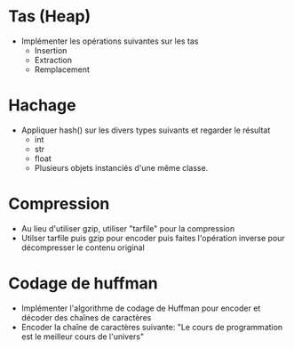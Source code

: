 # Tas (Heap)
- Implémenter les opérations suivantes sur les tas
   - Insertion
   - Extraction
   - Remplacement

# Hachage
- Appliquer hash() sur les divers types suivants et regarder le résultat
  - int
  - str
  - float
  - Plusieurs objets instanciés d'une même classe.

# Compression
- Au lieu d'utiliser gzip, utiliser "tarfile" pour la compression
- Utilser tarfile puis gzip pour encoder puis faites l'opération inverse pour décompresser le contenu original 

# Codage de huffman
- Implémenter l'algorithme de codage de Huffman pour encoder et décoder des chaînes de caractères
- Encoder la chaîne de caractères suivante: "Le cours de programmation est le meilleur cours de l'univers"
